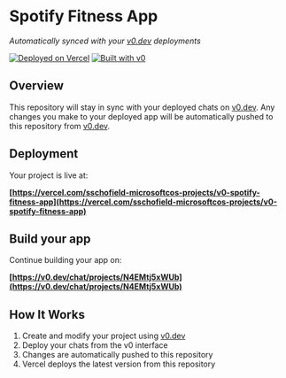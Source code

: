 # Spotify Fitness App

*Automatically synced with your [v0.dev](https://v0.dev) deployments*

[![Deployed on Vercel](https://img.shields.io/badge/Deployed%20on-Vercel-black?style=for-the-badge&logo=vercel)](https://vercel.com/sschofield-microsoftcos-projects/v0-spotify-fitness-app)
[![Built with v0](https://img.shields.io/badge/Built%20with-v0.dev-black?style=for-the-badge)](https://v0.dev/chat/projects/N4EMtj5xWUb)

## Overview

This repository will stay in sync with your deployed chats on [v0.dev](https://v0.dev).
Any changes you make to your deployed app will be automatically pushed to this repository from [v0.dev](https://v0.dev).

## Deployment

Your project is live at:

**[https://vercel.com/sschofield-microsoftcos-projects/v0-spotify-fitness-app](https://vercel.com/sschofield-microsoftcos-projects/v0-spotify-fitness-app)**

## Build your app

Continue building your app on:

**[https://v0.dev/chat/projects/N4EMtj5xWUb](https://v0.dev/chat/projects/N4EMtj5xWUb)**

## How It Works

1. Create and modify your project using [v0.dev](https://v0.dev)
2. Deploy your chats from the v0 interface
3. Changes are automatically pushed to this repository
4. Vercel deploys the latest version from this repository